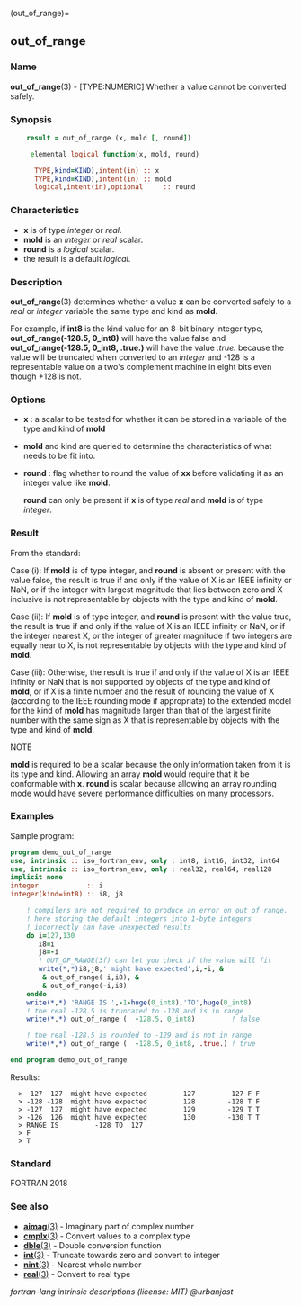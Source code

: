 (out_of_range)=
## out_of_range

### **Name**

**out_of_range**(3) - \[TYPE:NUMERIC\] Whether a value cannot be converted safely.

### **Synopsis**

```fortran
    result = out_of_range (x, mold [, round])
```

```fortran
     elemental logical function(x, mold, round)

      TYPE,kind=KIND),intent(in) :: x
      TYPE,kind=KIND),intent(in) :: mold
      logical,intent(in),optional     :: round
```

### **Characteristics**

- **x** is of type _integer_ or _real_.
- **mold** is an _integer_ or _real_ scalar.
- **round** is a _logical_ scalar.
- the result is a default _logical_.

### **Description**

**out_of_range**(3) determines whether a value **x** can be converted
safely to a _real_ or _integer_ variable the same type and kind
as **mold**.

For example, if **int8** is the kind value for an 8-bit binary integer
type, **out_of_range(-128.5, 0_int8)** will have the value false and
**out_of_range(-128.5, 0_int8, .true.)** will have the value _.true._
because the value will be truncated when converted to an _integer_
and -128 is a representable value on a two's complement machine in
eight bits even though +128 is not.

### **Options**

- **x**
  : a scalar to be tested for whether
  it can be stored in a variable of the type and kind of **mold**

- **mold**
  and kind are queried to determine the characteristics of what
  needs to be fit into.

- **round**
  : flag whether to round the value of **xx** before validating it as
  an integer value like **mold**.

  **round** can only be present if **x** is of type
  _real_ and **mold** is of type _integer_.

### **Result**

From the standard:

Case (i): If **mold** is of type integer, and **round** is absent or
present with the value false, the result is true
if and only if the value of X is an IEEE infinity or
NaN, or if the integer with largest magnitude that lies
between zero and X inclusive is not representable by
objects with the type and kind of **mold**.

Case (ii): If **mold** is of type integer, and **round** is present with
the value true, the result is true if and only
if the value of X is an IEEE infinity or NaN, or
if the integer nearest X, or the integer of greater
magnitude if two integers are equally near to X, is not
representable by objects with the type and kind of **mold**.

Case (iii): Otherwise, the result is true if and only if the value
of X is an IEEE infinity or NaN that is not
supported by objects of the type and kind of **mold**,
or if X is a finite number and the result of rounding
the value of X (according to the IEEE rounding mode if
appropriate) to the extended model for the kind of **mold**
has magnitude larger than that of the largest finite
number with the same sign as X that is representable
by objects with the type and kind of **mold**.

NOTE

**mold** is required to be a scalar because the only information
taken from it is its type and kind. Allowing an array **mold** would
require that it be conformable with **x**. **round** is scalar because
allowing an array rounding mode would have severe performance
difficulties on many processors.

### **Examples**

Sample program:

```fortran
program demo_out_of_range
use, intrinsic :: iso_fortran_env, only : int8, int16, int32, int64
use, intrinsic :: iso_fortran_env, only : real32, real64, real128
implicit none
integer            :: i
integer(kind=int8) :: i8, j8

    ! compilers are not required to produce an error on out of range.
    ! here storing the default integers into 1-byte integers
    ! incorrectly can have unexpected results
    do i=127,130
       i8=i
       j8=-i
       ! OUT_OF_RANGE(3f) can let you check if the value will fit
       write(*,*)i8,j8,' might have expected',i,-i, &
        & out_of_range( i,i8), &
        & out_of_range(-i,i8)
    enddo
    write(*,*) 'RANGE IS ',-1-huge(0_int8),'TO',huge(0_int8)
    ! the real -128.5 is truncated to -128 and is in range
    write(*,*) out_of_range (  -128.5, 0_int8)         ! false

    ! the real -128.5 is rounded to -129 and is not in range
    write(*,*) out_of_range (  -128.5, 0_int8, .true.) ! true

end program demo_out_of_range
```

Results:

```text
  >  127 -127  might have expected         127        -127 F F
  > -128 -128  might have expected         128        -128 T F
  > -127  127  might have expected         129        -129 T T
  > -126  126  might have expected         130        -130 T T
  > RANGE IS         -128 TO  127
  > F
  > T
```

### **Standard**

FORTRAN 2018

### **See also**

- [**aimag**(3)](#aimag) - Imaginary part of complex number
- [**cmplx**(3)](#cmplx) - Convert values to a complex type
- [**dble**(3)](#dble) - Double conversion function
- [**int**(3)](#int) - Truncate towards zero and convert to integer
- [**nint**(3)](#nint) - Nearest whole number
- [**real**(3)](#real) - Convert to real type

_fortran-lang intrinsic descriptions (license: MIT) \@urbanjost_

